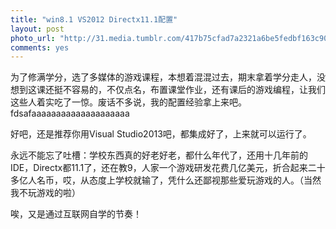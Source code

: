```yaml
---
title: "win8.1 VS2012 Directx11.1配置"
layout: post
photo_url: "http://31.media.tumblr.com/417b75cfad7a2321a6be5fedbf163c90/tumblr_n6diqv4n3Q1tyvc86o1_1280.png"
comments: yes
---
```

为了修满学分，选了多媒体的游戏课程，本想着混混过去，期末拿着学分走人，没想到这课还挺不容易的，不仅点名，布置课堂作业，还有课后的游戏编程，让我们这些人着实吃了一惊。废话不多说，我的配置经验拿上来吧。
fdsafaaaaaaaaaaaaaaaaaaaa

好吧，还是推荐你用Visual Studio2013吧，都集成好了，上来就可以运行了。

永远不能忘了吐槽：学校东西真的好老好老，都什么年代了，还用十几年前的IDE，Directx都11.1了，还在教9，人家一个游戏研发花费几亿美元，折合起来二十多亿人名币，哎，从态度上学校就输了，凭什么还鄙视那些爱玩游戏的人。（当然我不玩游戏的啦）

唉，又是通过互联网自学的节奏！
